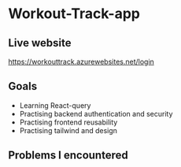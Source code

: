 # Workout-Track-app
## Live website
https://workouttrack.azurewebsites.net/login

## Goals
* Learning React-query
* Practising backend authentication and security
* Practising frontend reusability
* Practising tailwind and design

## Problems I encountered 
